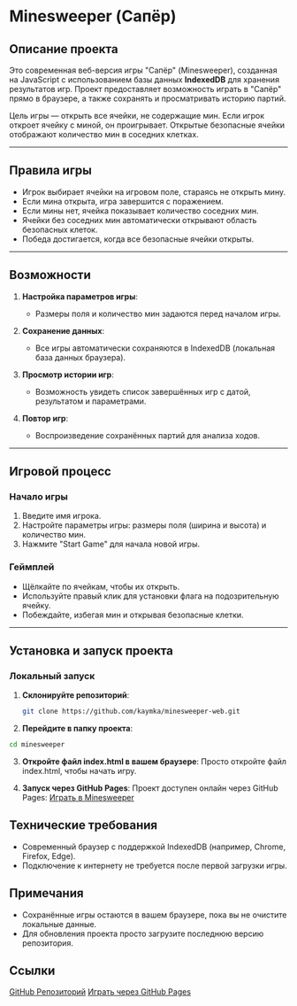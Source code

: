 # Minesweeper (Сапёр)

## Описание проекта

Это современная веб-версия игры "Сапёр" (Minesweeper), созданная на JavaScript с использованием базы данных **IndexedDB** для хранения результатов игр. Проект предоставляет возможность играть в "Сапёр" прямо в браузере, а также сохранять и просматривать историю партий.

Цель игры — открыть все ячейки, не содержащие мин. Если игрок откроет ячейку с миной, он проигрывает. Открытые безопасные ячейки отображают количество мин в соседних клетках.

---

## Правила игры

- Игрок выбирает ячейки на игровом поле, стараясь не открыть мину.
- Если мина открыта, игра завершится с поражением.
- Если мины нет, ячейка показывает количество соседних мин.
- Ячейки без соседних мин автоматически открывают область безопасных клеток.
- Победа достигается, когда все безопасные ячейки открыты.

---

## Возможности

1. **Настройка параметров игры**:  
   - Размеры поля и количество мин задаются перед началом игры.

2. **Сохранение данных**:  
   - Все игры автоматически сохраняются в IndexedDB (локальная база данных браузера).

3. **Просмотр истории игр**:  
   - Возможность увидеть список завершённых игр с датой, результатом и параметрами.

4. **Повтор игр**:  
   - Воспроизведение сохранённых партий для анализа ходов.

---

## Игровой процесс

### Начало игры

1. Введите имя игрока.
2. Настройте параметры игры: размеры поля (ширина и высота) и количество мин.
3. Нажмите "Start Game" для начала новой игры.

### Геймплей

- Щёлкайте по ячейкам, чтобы их открыть.
- Используйте правый клик для установки флага на подозрительную ячейку.
- Побеждайте, избегая мин и открывая безопасные клетки.

---

## Установка и запуск проекта

### Локальный запуск

1. **Склонируйте репозиторий**:
   ```bash
   git clone https://github.com/kaymka/minesweeper-web.git
   
2. **Перейдите в папку проекта**:

```bash
cd minesweeper
```
3. **Откройте файл index.html в вашем браузере**: 
    Просто откройте файл index.html, чтобы начать игру.

4. **Запуск через GitHub Pages**:
Проект доступен онлайн через GitHub Pages:
[Играть в Minesweeper](https://kaymka.github.io/minesweeper-web/)

## Технические требования
- Современный браузер с поддержкой IndexedDB (например, Chrome, Firefox, Edge).
- Подключение к интернету не требуется после первой загрузки игры.
## Примечания
- Сохранённые игры остаются в вашем браузере, пока вы не очистите локальные данные.
- Для обновления проекта просто загрузите последнюю версию репозитория.
## Ссылки
[GitHub Репозиторий](https://github.com/kaymka/minesweeper-web)
[Играть через GitHub Pages](https://kaymka.github.io/minesweeper-web/)

